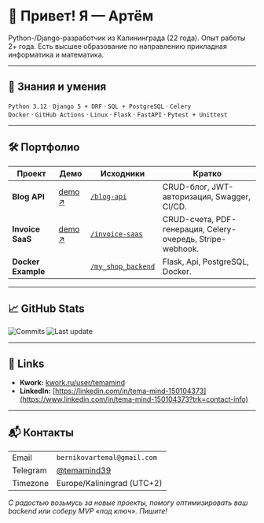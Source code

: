 # 👋 Привет! Я — Артём

Python-/Django-разработчик из Калининграда (22 года). Опыт работы 2+ года. 
Есть высшее образование по направлению прикладная информатика и математика.

---

## 🚀 Знания и умения

`Python 3.12` · `Django 5 + DRF` · `SQL + PostgreSQL` · `Celery`  
`Docker` · `GitHub Actions`  · `Linux` · `Flask` ·
`FastAPI` · `Pytest + Unittest`

---

## 🛠 Портфолио

| Проект | Демо | Исходники | Кратко |
|--------|------|-----------|--------|
| **Blog API** | [demo ↗](https://mindapi.ru) | [`/blog-api`](https://github.com/TemaMind/blog-api) | CRUD-блог, JWT-авторизация, Swagger, CI/CD. |
| **Invoice SaaS** | [demo ↗](https://invoice-saas.onrender.com/api/) | [`/invoice-saas`](https://github.com/TemaMind/invoice-saas) | CRUD-счета, PDF-генерация, Celery-очередь, Stripe-webhook. |
| **Docker Example** |  | [`/my_shop_backend`](https://github.com/TemaMind/my_shop_backend) | Flask, Api, PostgreSQL, Docker. |

---

## 📈 GitHub Stats
<!-- Badges сгенерированы на shields.io -->
![Commits](https://img.shields.io/badge/commits--per--year-600%2B-blueviolet)
![Last update](https://img.shields.io/date/1693526400)

---

## 📝 Links

* **Kwork:** [kwork.ru/user/temamind](https://kwork.ru/user/temamind)  
* **LinkedIn:** [https://linkedin.com/in/tema-mind-150104373](https://www.linkedin.com/in/tema-mind-150104373?trk=contact-info)

---

## 📬 Контакты

|  |  |
|--|--|
| Email | `bernikovartemal@gmail.com` |
| Telegram | [@temamind39](https://t.me/temamind39) |
| Timezone | Europe/Kaliningrad (UTC+2) |

_С радостью возьмусь за новые проекты, помогу оптимизировать ваш backend или соберу MVP «под ключ». Пишите!_
